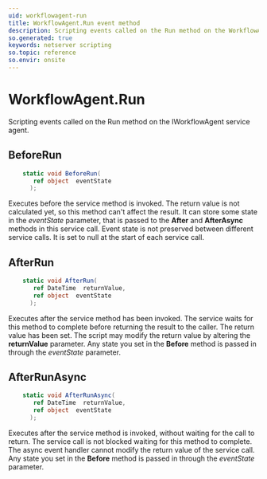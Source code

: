 ```yaml
---
uid: workflowagent-run
title: WorkflowAgent.Run event method
description: Scripting events called on the Run method on the WorkflowAgent service agent.
so.generated: true
keywords: netserver scripting
so.topic: reference
so.envir: onsite
---
```

# WorkflowAgent.Run

Scripting events called on the <see cref='M:IWorkflowAgent.Run'>Run</see> method on the <see cref='IWorkflowAgent'>IWorkflowAgent</see>  service agent.

## BeforeRun
```cs
    static void BeforeRun(
       ref object  eventState
      );
```
Executes before the service method is invoked.
The return value is not calculated yet, so this method can't affect the result.
It can store some state in the *eventState* parameter, that is passed to the **After** and **AfterAsync** methods in this service call.
Event state is not preserved between different service calls. It is set to null at the start of each service call.
## AfterRun
```cs
    static void AfterRun(
       ref DateTime  returnValue,
       ref object  eventState
      );
```
Executes after the service method has been invoked. The service waits for this method to complete before returning the result to the caller.
The return value has been set. The script may modify the return value by altering the **returnValue** parameter.
Any state you set in the **Before** method is passed in through the *eventState* parameter.
## AfterRunAsync
```cs
    static void AfterRunAsync(
       ref DateTime  returnValue,
       ref object  eventState
      );
```
Executes after the service method is invoked, without waiting for the call to return.
The service call is not blocked waiting for this method to complete.
The async event handler cannot modify the return value of the service call.
Any state you set in the **Before** method is passed in through the *eventState* parameter.

